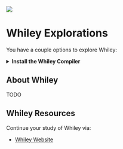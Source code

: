 <img src="https://raw.githubusercontent.com/rtoal/ple/main/docs/resources/whiley-logo-64.png">

# Whiley Explorations

You have a couple options to explore Whiley:

<details><summary><b>Install the Whiley Compiler</b></summary>

To install Whiley, you will need to already have installed Java before installing. In addition, you may also need to have Cargo (from Rust) installed as well to install Whiley.

After getting both of these dependencies stated, type in the following command:

```
cargo install whiley
```

Afterwards, you can start running scripts. Though a bit cumbersome, to run an example code, copy the code from the scripts folder and paste it into `main.whiley`. Another way is to duplicate one of the files from scripts folder to the src folder and then rename it to `main.whiley` (if you run into issues, delete the existing file first). Then finally, at the root folder (`ple/whiley`), perform the following commands:

```
wy build
wy run
```

</details>

## About Whiley

TODO

## Whiley Resources

Continue your study of Whiley via:

- [Whiley Website](https://whiley.org/)
